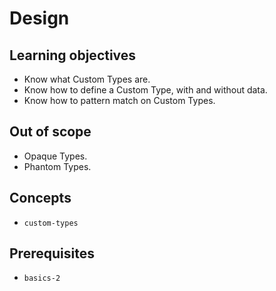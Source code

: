 # Design

## Learning objectives

- Know what Custom Types are.
- Know how to define a Custom Type, with and without data.
- Know how to pattern match on Custom Types.

## Out of scope

- Opaque Types.
- Phantom Types.

## Concepts

- `custom-types`

## Prerequisites

- `basics-2`
